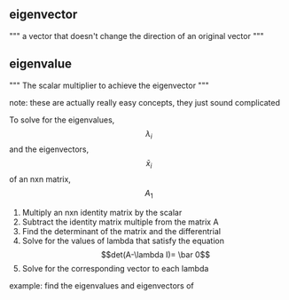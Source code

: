 ## eigenvector
"""
a vector that doesn't change the direction of an original vector
"""

## eigenvalue
"""
The scalar multiplier to achieve the eigenvector
"""

note: these are actually really easy concepts, they just sound complicated

To solve for the eigenvalues, 
$$ \lambda_i $$
and the eigenvectors, 
$$\bar x_i$$
of an nxn matrix, 
$$A_1$$
1) Multiply an nxn identity matrix by the scalar
2) Subtract the identity matrix multiple from the matrix A
3) Find the determinant of the matrix and the differentrial 
4) Solve for the values of lambda that satisfy the equation 
$$det(A-\lambda I)= \bar 0$$
5) Solve for the corresponding vector to each lambda


example: 
find the eigenvalues and eigenvectors of 
$$$$